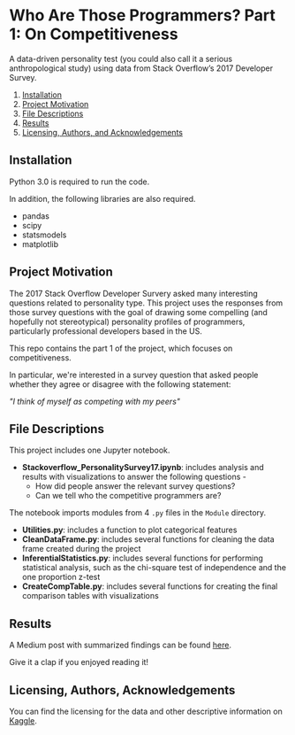 # Who Are Those Programmers? Part 1: On Competitiveness

A data-driven personality test (you could also call it a serious anthropological study) using data from Stack Overflow’s 2017 Developer Survey.

1. [Installation](#installation)
2. [Project Motivation](#motivation)
3. [File Descriptions](#files)
4. [Results](#results)
5. [Licensing, Authors, and Acknowledgements](#licensing)

## Installation <a name="installation"></a>

Python 3.0 is required to run the code.

In addition, the following libraries are also required. 
- pandas
- scipy
- statsmodels
- matplotlib

## Project Motivation <a name="motivation"></a>

The 2017 Stack Overflow Developer Survery asked many interesting questions related to personality type. This project uses the responses from those survey questions with the goal of drawing some compelling (and hopefully not stereotypical) personality profiles of programmers, particularly professional developers based in the US.

This repo contains the part 1 of the project, which focuses on competitiveness. 

In particular, we're interested in a survey question that asked people whether they agree or disagree with the following statement:

*"I think of myself as competing with my peers"*


## File Descriptions <a name="files"></a>

This project includes one Jupyter notebook. 

- **Stackoverflow_PersonalitySurvey17.ipynb**: includes analysis and results with visualizations to answer the following questions - 
	- How did people answer the relevant survey questions?
	- Can we tell who the competitive programmers are?

The notebook imports modules from 4 `.py` files in the `Module` directory.

- **Utilities.py**: includes a function to plot categorical features
- **CleanDataFrame.py**: includes several functions for cleaning the data frame created during the project
- **InferentialStatistics.py**: includes several functions for performing statistical analysis, such as the chi-square test of independence and the one proportion z-test
- **CreateCompTable.py**: includes several functions for creating the final comparison tables with visualizations

## Results <a name="results"></a>

A Medium post with summarized findings can be found [here](....).

Give it a clap if you enjoyed reading it!

## Licensing, Authors, Acknowledgements <a name="licensing"></a>

You can find the licensing for the data and other descriptive information on [Kaggle](https://www.kaggle.com/stackoverflow/so-survey-2017/data).



